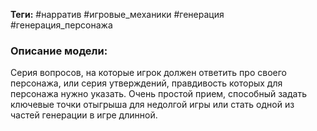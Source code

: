 **Теги:** #нарратив #игровые_механики #генерация #генерация_персонажа
### Описание модели:
Серия вопросов, на которые игрок должен ответить про своего персонажа, или серия утверждений, правдивость которых для персонажа нужно указать. Очень простой прием, способный задать ключевые точки отыгрыша для недолгой игры или стать одной из частей генерации в игре длинной.